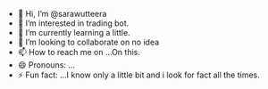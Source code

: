 - 👋 Hi, I’m @sarawutteera
- 👀 I’m interested in trading bot.
- 🌱 I’m currently learning a little.
- 💞️ I’m looking to collaborate on no idea
- 📫 How to reach me on ...On this.
- 😄 Pronouns: ...
- ⚡ Fun fact: ...I know only a little bit and i look for fact all the times.

<!---
sarawutteera/sarawutteera is a ✨ special ✨ repository because its `README.md` (this file) appears on your GitHub profile.
You can click the Preview link to take a look at your changes.
--->
